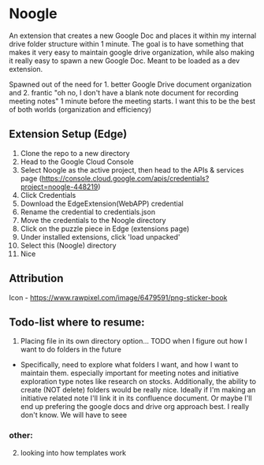 # Noogle
An extension that creates a new Google Doc and places it within my internal drive folder structure within 1 minute. The goal is to have something that makes it very easy to maintain google drive organization, while also making it really easy to spawn a new Google Doc. Meant to be loaded as a dev extension. 

Spawned out of the need for 1. better Google Drive document organization and 2. frantic "oh no, I don't have a blank note document for recording meeting notes" 1 minute before the meeting starts. I want this to be the best of both worlds (organization and efficiency)


## Extension Setup (Edge)
1. Clone the repo to a new directory
2. Head to the Google Cloud Console
3. Select Noogle as the active project, then head to the APIs & services page (https://console.cloud.google.com/apis/credentials?project=noogle-448219)
4. Click Credentials
5. Download the EdgeExtension(WebAPP) credential
6. Rename the credential to credentials.json
7. Move the credentials to the Noogle directory
8. Click on the puzzle piece in Edge (extensions page)
10. Under installed extensions, click 'load unpacked'
11. Select this (Noogle) directory
12. Nice


## Attribution
Icon - https://www.rawpixel.com/image/6479591/png-sticker-book


## Todo-list where to resume:
1. Placing file in its own directory option... TODO when I figure out how I want to do folders in the future
* Specifically, need to explore what folders I want, and how I want to maintain them. especially important for  meeting notes and initiative exploration type notes like research on stocks. Additionally, the ability to create (NOT delete) folders would be really nice. Ideally if I'm making an initiative related note I'll link it in its confluence document. Or maybe I'll end up prefering the google docs and drive org approach best. I really don't know. We will have to seee

### other:
2. looking into how templates work